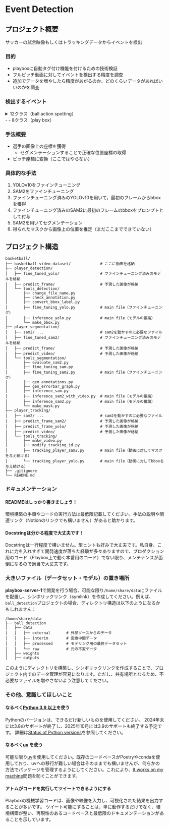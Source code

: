 # Event Detection

## プロジェクト概要
サッカーの試合映像もしくはトラッキングデータからイベントを検出

### 目的
- playboxに自動タグ付け機能を付けるための技術検証
- フルピッチ動画に対してイベントを検出する精度を調査
- 追加でデータを増やしたら精度があがるのか、どのくらいデータがあればいいのかを調査

### 検出するイベント
<details>
<summary>12クラス（ball action spotting）</summary>


</details>
    - 
- 8クラス（play box）

### 手法概要
- 選手の画像上の座標を獲得
    - セグメンテーションすることで正確な位置座標の取得
- ピッチ座標に変換（ここではやらない）

### 具体的な手法
1. YOLOv10をファインチューニング
1. SAM2をファインチューニング
1. ファインチューニング済みのYOLOv10を用いて，最初のフレームからbboxを獲得
1. ファインチューニング済みのSAM2に最初のフレームのbboxをプロンプトとして付与
1. SAM2を用いてセグメンテーション
1. 得られたマスクから画像上の位置を推定（まだここまでできていない）

## プロジェクト構造
```
basketball/
├── basketball-video-dataset/             # ここに動画を格納
├── player_detection/
│   ├── fine_tuned_yolo/                  # ファインチューニング済みのモデルを格納
│   ├── predict_frame/                    # 予測した画像が格納
│   └── tools_detection/
│       ├── change_file_name.py
│       ├── check_annotation.py
│       ├── convert_bbox_label.py
│       ├── fine_tuning_yolo.py           # main file（ファインチューニング）
│       ├── inference_yolo.py             # main file（モデルの推論）
│       └── make_bbox.py
├── player_segmentation/
│   ├── sam2/ ...                         # sam2を動かすのに必要なファイル
│   ├── fine_tuned_sam2/                  # ファインチューニング済みのモデルを格納
│   ├── predict_frame/                    # 予測した画像が格納
│   ├── predict_video/                    # 予測した画像が格納
│   └── tools_segmentation/
│       ├── evaluate_sam2.py
│       ├── fine_tuning_sam.py
│       ├── fine_tuning_sam2.py           # main file（ファインチューニング）
│       ├── gen_annotations.py
│       ├── gen_errorbar_graph.py
│       ├── inference_sam.py
│       ├── inference_sam2_with_video.py  # main file（モデルの推論）
│       ├── inference_sam2.py             # main file（モデルの推論）
│       └── make_mask.py
├── player_tracking/
│   ├── sam2/ ...                         # sam2を動かすのに必要なファイル
│   ├── predict_frame_sam2/               # 予測した画像が格納
│   ├── predict_frame_yolo/               # 予測した画像が格納
│   ├── predict_video/                    # 予測した画像が格納
│   └── tools_tracking/
│       ├── make_video.py
│       ├── modify_tracking_id.py
│       ├── tracking_player_sam2.py       # main file（動画に対してマスクを与え続ける）
│       └── tracking_player_yolo.py       # main file（動画に対してbboxを与え続ける）
├── .gitignore
└── README.md
```


### ドキュメンテーション

#### READMEはしっかり書きましょう！
環境構築の手順やコードの実行方法は最低限記載してください。手法の説明や関連リンク（Notionのリンクでも構いません）があると助かります。

#### Docstringは分かる程度で大丈夫です！
Docstringは一行程度で構いません。型ヒントも好みで大丈夫です。私自身、これに力を入れすぎて開発速度が落ちた経験が多々ありますので、プロダクション用のコード（Playbox上で動く本番用のコード）でない限り、メンテナンスが面倒になるので適当で大丈夫です。

### 大きいファイル（データセット・モデル）の置き場所

**playbox-server-1**で開発を行う場合、可能な限り`/home/share/data`にファイルを配置し、シンボリックリンク（symlink）を作成してください。例えば、`ball_detection`プロジェクトの場合、ディレクトリ構造は以下のようになるかもしれません：

```
/home/share/data
├── ball_detection
│   ├── data
│   │   ├── external       # 外部ソースからのデータ
│   │   ├── interim        # 変換中間データ
│   │   ├── processed      # モデリング用の最終データセット
│   │   └── raw            # 元の不変データ
│   ├── weights
│   ├── outputs
```

このようにディレクトリを構築し、シンボリックリンクを作成することで、プロジェクト内でのデータ管理が容易になります。ただし、共有場所となるため、不必要なファイルを増やさないよう注意してください。


### その他、意識してほしいこと

#### なるべく[Python 3.9 以上](https://www.python.org/downloads/)を使う

Pythonのバージョンは、できるだけ新しいものを使用してください。
2024年末には3.8のサポートが終了し、2025年10月には3.9のサポートも終了する予定です。
詳細は[Status of Python versions](https://devguide.python.org/versions/)を参照してください。

#### なるべく[uv](https://astral.sh/blog/uv) を使う
可能な限り[uv](https://astral.sh/blog/uv)を使用してください。既存のコードベースがPoetryやcondaを使用しており、uvへの移行が難しい場合はそのままでも構いませんが、何らかの方法でパッケージを管理するようにしてください。これにより、[It works on my machine](https://dylanbeattie.net/2017/04/27/it-works-on-my-machine.html)問題を防ぐことができます。

#### アトムがコードを実行してツイートできるようにする
Playboxの機械学習コードは、画像や映像を入力し、可視化された結果を出力することが多いです。
ツイート可能にすることは、単に動作するだけでなく、環境構築が整い、再現性のあるコードベースと最低限のドキュメンテーションがあることを示しています。
